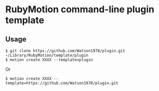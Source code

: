 # RubyMotion command-line plugin template

## Usage

```
$ git clone https://github.com/Watson1978/plugin.git ~/Library/RubyMotion/template/plugin
$ motion create XXXX --template=plugin
```

Or

```
$ motion create XXXX --template=https://github.com/Watson1978/plugin.git
```
